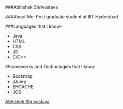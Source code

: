 ###Abhishek Shrivastava

###About Me:
Post graduate student at IIIT Hyderabad

###Languages that I know-
* Java
* HTML
* CSS
* JS
* C/C++

#Frameworks and Technologies that I know
* Bootstrap 
* jQuery
* EHCACHE
* JCS

[Abhishek Shrivastava](https://github.com/abstatic)

